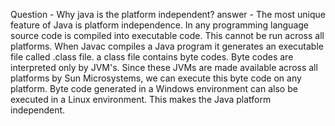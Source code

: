Question - Why java is the platform independent?
answer - The most unique feature of Java is platform independence. In any programming language source code is compiled into executable code. This cannot be run across all platforms. When Javac compiles a Java program 
it generates an executable file called .class file.
a class file contains byte codes. Byte codes are interpreted only by JVM's. Since these JVMs are made available across all platforms by Sun Microsystems, we can execute this byte code on any platform. 
Byte code generated in a Windows environment can also be executed in a Linux environment. This makes the Java platform independent.
